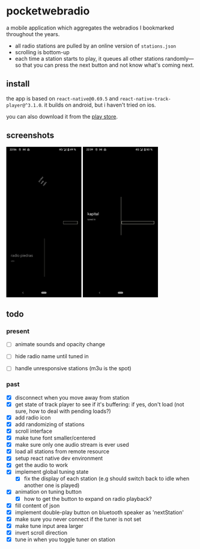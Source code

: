 # pocketwebradio

a mobile application which aggregates the webradios I bookmarked throughout the years.

- all radio stations are pulled by an online version of `stations.json`
- scrolling is bottom-up
- each time a station starts to play, it queues all other stations randomly—so that you can press the next button and not know what's coming next.

## install

the app is based on `react-native@0.69.5` and `react-native-track-player@^3.1.0`. it builds on android, but i haven't tried on ios.

you can also download it from the [play store](https://play.google.com/store/apps/details?id=com.pocketwebradio).

## screenshots

<img src="./assets/documentation/doc_1.png" width="200"/> <img src="./assets/documentation/doc_2.png" width="200"/>

## todo

### present

- [ ] animate sounds and opacity change
- [ ] hide radio name until tuned in
- [ ] handle unresponsive stations (m3u is the spot)


### past

- [x] disconnect when you move away from station
- [x] get state of track player to see if it's buffering: if yes, don't load (not sure, how to deal with pending loads?)
- [x] add radio icon
- [x] add randomizing of stations
- [x] scroll interface
- [x] make tune font smaller/centered
- [x] make sure only one audio stream is ever used
- [x] load all stations from remote resource
- [x] setup react native dev environment
- [x] get the audio to work
- [x] implement global tuning state
    - [x] fix the display of each station (e.g should switch back to idle when another one is played)
- [x] animation on tuning button
    - [x] how to get the button to expand on radio playback?
- [x] fill content of json
- [x] implement double-play button on bluetooth speaker as 'nextStation'
- [x] make sure you never connect if the tuner is not set
- [x] make tune input area larger
- [x] invert scroll direction
- [x] tune in when you toggle tuner on station

<!-- unset LD_LIBRARY_PATH -->